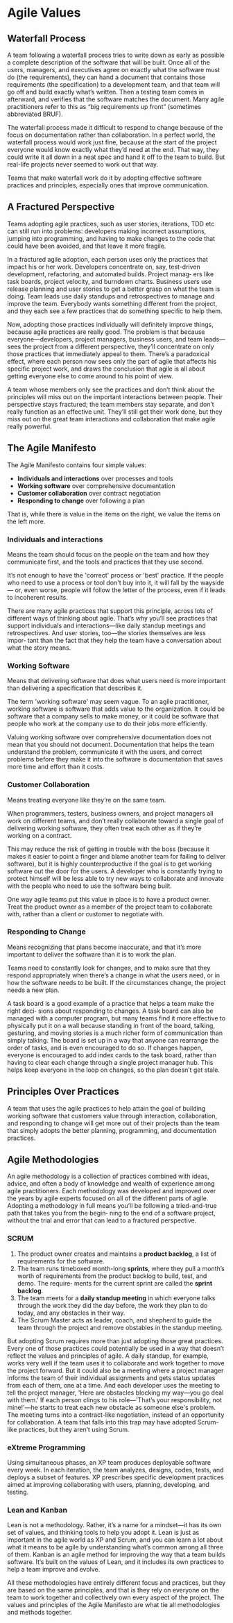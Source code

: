 # Agile Values

## Waterfall Process
A team following a waterfall process tries to write down as early as possible a complete description of the software that will be built. Once all of the users, managers, and executives agree on exactly what the software must do (the requirements), they can hand a document that contains those requirements (the specification) to a development team, and that team will go off and build exactly what’s written. Then a testing team comes in afterward, and verifies that the software matches the document. Many agile practitioners refer to this as “big requirements up front” (sometimes abbreviated BRUF).

The waterfall process made it difficult to respond to change because of the focus on documentation rather than collaboration. In a perfect world, the waterfall process would work just fine, because at the start of the project everyone would know exactly what they’d need at the end. That way, they could write it all down in a neat spec and hand it off to the team to build. But real-life projects never seemed to work out that way.

Teams that make waterfall work do it by adopting effective software practices and principles, especially ones that improve communication.

## A Fractured Perspective
Teams adopting agile practices, such as user stories, iterations, TDD etc can still run into problems: developers making incorrect assumptions, jumping into programming, and having to make changes to the code that could have been avoided, and that leave it more fragile.

In a fractured agile adoption, each person uses only the practices that impact his or her work. Developers concentrate on, say, test-driven development, refactoring, and automated builds. Project manag‐ ers like task boards, project velocity, and burndown charts. Business users use release planning and user stories to get a better grasp on what the team is doing. Team leads use daily standups and retrospectives to manage and improve the team. Everybody wants something different from the project, and they each see a few practices that do something specific to help them.

Now, adopting those practices individually will definitely improve things, because agile practices are really good. The problem is that because everyone—developers, project managers, business users, and team leads—sees the project from a different perspective, they’ll concentrate on only those practices that immediately appeal to them. There’s a paradoxical effect, where each person now sees only the part of agile that affects his specific project work, and draws the conclusion that agile is all about getting everyone else to come around to his point of view.

A team whose members only see the practices and don’t think about the principles will miss out on the important interactions between people. Their perspective stays fractured; the team members stay separate, and don’t really function as an effective unit. They’ll still get their work done, but they miss out on the great team interactions and collaboration that make agile really powerful.

## The Agile Manifesto
The Agile Manifesto contains four simple values:
* **Individuals and interactions** over processes and tools
* **Working software** over comprehensive documentation
* **Customer collaboration** over contract negotiation
* **Responding to change** over following a plan

That is, while there is value in the items on the right, we value the items on the left more.

### Individuals and interactions
Means the team should focus on the people on the team and how they communicate first, and the tools and practices that they use second.

It’s not enough to have the 'correct' process or 'best' practice. If the people who need to use a process or tool don't buy into it, it will fall by the wayside— or, even worse, people will follow the letter of the process, even if it leads to incoherent results.

There are many agile practices that support this principle, across lots of different ways of thinking about agile. That’s why you’ll see practices that support individuals and interactions—like daily standup meetings and retrospectives. And user stories, too—the stories themselves are less impor‐ tant than the fact that they help the team have a conversation about what the story means.

### Working Software
Means that delivering software that does what users need is more important than delivering a specification that describes it.

The term 'working software' may seem vague. To an agile practitioner, working software is software that adds value to the organization. It could be software that a company sells to make money, or it could be software that people who work at the company use to do their jobs more efficiently.

Valuing working software over comprehensive documentation does not mean that you should not document. Documentation that helps the team understand the problem, communicate it with the users, and correct problems before they make it into the software is documentation that saves more time and effort than it costs.

### Customer Collaboration
Means treating everyone like they’re on the same team.

When programmers, testers, business owners, and project managers all work on different teams, and don’t really collaborate toward a single goal of delivering working software, they often treat each other as if they’re working on a contract.

This may reduce the risk of getting in trouble with the boss (because it makes it easier to point a finger and blame another team for failing to deliver software), but it is highly counterproductive if the goal is to get working software out the door for the users. A developer who is constantly trying to protect himself will be less able to try new ways to collaborate and innovate with the people who need to use the software being built.

One way agile teams put this value in place is to have a product owner. Treat the product owner as a member of the project team to collaborate with, rather than a client or customer to negotiate with.

### Responding to Change
Means recognizing that plans become inaccurate, and that it’s more important to deliver the software than it is to work the plan.

Teams need to constantly look for changes, and to make sure that they respond appropriately when there’s a change in what the users need, or in how the software needs to be built. If the circumstances change, the project needs a new plan.

A task board is a good example of a practice that helps a team make the right deci‐ sions about responding to changes. A task board can also be managed with a computer program, but many teams find it more effective to physically put it on a wall because standing in front of the board, talking, gesturing, and moving stories is a much richer form of communication than simply talking.  The board is set up in a way that anyone can rearrange the order of tasks, and is even encouraged to do so. If changes happen, everyone is encouraged to add index cards to the task board, rather than having to clear each change through a single project manager hub. This helps keep everyone in the loop on changes, so the plan doesn’t get stale.

## Principles Over Practices
A team that uses the agile practices to help attain the goal of building working software that customers value through interaction, collaboration, and responding to change will get more out of their projects than the team that simply adopts the better planning, programming, and documentation practices.

## Agile Methodologies
An agile methodology is a collection of practices combined with ideas, advice, and often a body of knowledge and wealth of experience among agile practitioners. Each methodology was developed and improved over the years by agile experts focused on all of the different parts of agile. Adopting a methodology in full means you’ll be following a tried-and-true path that takes you from the begin‐ ning to the end of a software project, without the trial and error that can lead to a fractured perspective.

### SCRUM
1. The product owner creates and maintains a **product backlog**, a list of requirements for the software.
2. The team runs timeboxed month-long **sprints**, where they pull a month’s worth of requirements from the product backlog to build, test, and demo. The require‐ ments for the current sprint are called the **sprint backlog**.
3. The team meets for a **daily standup meeting** in which everyone talks through the work they did the day before, the work they plan to do today, and any obstacles in their way.
4. The Scrum Master acts as leader, coach, and shepherd to guide the team through the project and remove obstables in the standup meeting.

But adopting Scrum requires more than just adopting those great practices. Every one of those practices could potentially be used in a way that doesn’t reflect the values and principles of agile. A daily standup, for example, works very well if the team uses it to collaborate and work together to move the project forward. But it could also be a meeting where a project manager informs the team of their individual assignments and gets status updates from each of them, one at a time. And each developer uses the meeting to tell the project manager, 'Here are obstacles blocking my way—you go deal with them.' If each person clings to his role—'That’s your responsibility, not mine!'—he starts to treat each new obstacle as someone else's problem. The meeting turns into a contract-like negotiation, instead of an opportunity for collaboration. A team that falls into this trap may have adopted Scrum-like practices, but they aren’t using Scrum.

### eXtreme Programming
Using simultaneous phases, an XP team produces deployable software every week. In each iteration, the team analyzes, designs, codes, tests, and deploys a subset of features. XP prescribes specific development practices aimed at improving collaborating with users, planning, developing, and testing.

### Lean and Kanban
Lean is not a methodology. Rather, it’s a name for a mindset—it has its own set of values, and thinking tools to help you adopt it. Lean is just as important in the agile world as XP and Scrum, and you can learn a lot about what it means to be agile by understanding what’s common among all three of them. Kanban is an agile method for improving the way that a team builds software. It’s built on the values of Lean, and it includes its own practices to help a team improve and evolve.

All these methodologies have entirely different focus and practices, but they are based on the same principles, and that is they rely on everyone on the team to work together and collectively own every aspect of the project. The values and principles of the Agile Manifesto are what tie all methodologies and methods together.
